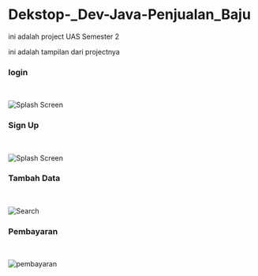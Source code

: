 # Dekstop-_Dev-Java-Penjualan_Baju

ini adalah project UAS Semester 2

ini adalah tampilan dari projectnya

### login
<p><br></p>
<img src="https://i.imgur.com/ryB5oAO.png" alt="Splash Screen" >


### Sign Up
<p><br></p>
<img src="https://i.imgur.com/qBWCawg.png" alt="Splash Screen" >

### Tambah Data
<p><br></p>
<img src="https://i.imgur.com/sGPDl0Z.png" alt="Search" >

### Pembayaran
<p><br></p>
<img src="https://i.imgur.com/UA5yUs6.png" alt="pembayaran" >


